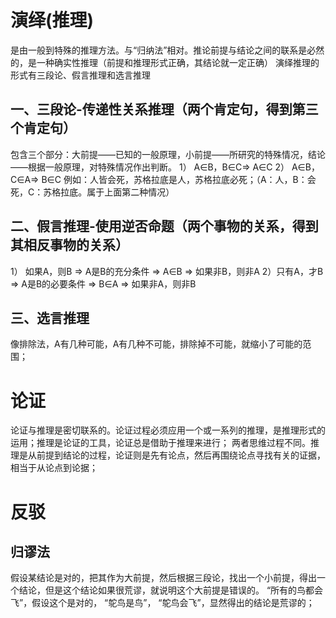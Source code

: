 # 演绎(推理)
是由一般到特殊的推理方法。与“归纳法”相对。推论前提与结论之间的联系是必然的，是一种确实性推理（前提和推理形式正确，其结论就一定正确）
演绎推理的形式有三段论、假言推理和选言推理

## 一、三段论-传递性关系推理（两个肯定句，得到第三个肯定句）
包含三个部分：大前提——已知的一般原理，小前提——所研究的特殊情况，结论——根据一般原理，对特殊情况作出判断。
1）
A∈B，B∈C=> A∈C
2）
A∈B，C∈A=> B∈C
例如：人皆会死，苏格拉底是人，苏格拉底必死；（A：人，B：会死，C：苏格拉底。属于上面第二种情况）

## 二、假言推理-使用逆否命题（两个事物的关系，得到其相反事物的关系）
1） 如果A，则B
=> A是B的充分条件
=> A∈B
=> 如果非B，则非A
2）只有A，才B
=> A是B的必要条件
=> B∈A
=> 如果非A，则非B

## 三、选言推理
像排除法，A有几种可能，A有几种不可能，排除掉不可能，就缩小了可能的范围；

# 论证
论证与推理是密切联系的。论证过程必须应用一个或一系列的推理，是推理形式的运用；推理是论证的工具，论证总是借助于推理来进行；
两者思维过程不同。推理是从前提到结论的过程，论证则是先有论点，然后再围绕论点寻找有关的证据，相当于从论点到论据；

# 反驳
## 归谬法
假设某结论是对的，把其作为大前提，然后根据三段论，找出一个小前提，得出一个结论，但是这个结论如果很荒谬，就说明这个大前提是错误的。
“所有的鸟都会飞”，假设这个是对的，
“鸵鸟是鸟”，
“鸵鸟会飞”，显然得出的结论是荒谬的；